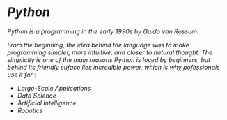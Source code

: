 # _Python_

_Python is a programming in the early 1990s by *Guido van Rossum*._

_From the beginning, the idea behind the  language was to make programming simpler, more intuitive, and closer to natural thought._
_The simplicity is one of the main reasons Python is loved by beginners, but behind its friendly suface lies incredible power, which is why pofessionals use it for :_

- _*Large-Scale Applications*_
- _*Data Science*_
- _*Artificial Intelligence*_
- _*Robotics*_